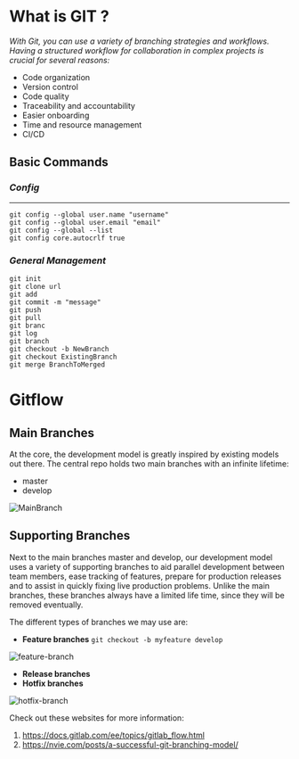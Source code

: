 # What is **GIT** ?
*With Git, you can use a variety of branching strategies and workflows. Having a structured workflow for collaboration in complex projects is crucial for several reasons:*
* Code organization 
* Version control
* Code quality
* Traceability and accountability
* Easier onboarding
* Time and resource management
* CI/CD
## Basic Commands
### *Config*
---
```
git config --global user.name "username"
git config --global user.email "email"
git config --global --list
git config core.autocrlf true
```
### *General Management*
```
git init
git clone url
git add
git commit -m "message"
git push
git pull
git branc
git log
git branch
git checkout -b NewBranch
git checkout ExistingBranch
git merge BranchToMerged
```
# Gitflow
## Main Branches
At the core, the development model is greatly inspired by existing models out there. The central repo holds two main branches with an infinite lifetime:
* master
* develop
  
![MainBranch](https://nvie.com/img/main-branches@2x.png)
## Supporting Branches
Next to the main branches master and develop, our development model uses a variety of supporting branches to aid parallel development between team members, ease tracking of features, prepare for production releases and to assist in quickly fixing live production problems. Unlike the main branches, these branches always have a limited life time, since they will be removed eventually.

The different types of branches we may use are:
* **Feature branches** `git checkout -b myfeature develop`

![feature-branch](https://nvie.com/img/merge-without-ff@2x.png)
* **Release branches**
* **Hotfix branches**

![hotfix-branch](https://nvie.com/img/hotfix-branches@2x.png)

Check out these websites for more information:
1. https://docs.gitlab.com/ee/topics/gitlab_flow.html
2. https://nvie.com/posts/a-successful-git-branching-model/ 